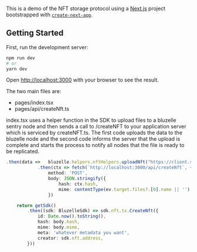 This is a demo of the NFT storage protocol using a [Next.js](https://nextjs.org/) project bootstrapped with [`create-next-app`](https://github.com/vercel/next.js/tree/canary/packages/create-next-app).

## Getting Started

First, run the development server:

```bash
npm run dev
# or
yarn dev
```

Open [http://localhost:3000](http://localhost:3000) with your browser to see the result.

The two main files are:

* pages/index.tsx
* pages/api/createNft.ts



index.tsx uses a helper function in the SDK to upload files to a bluzelle sentry node and then sends a call to  /createNFT to your application server which is serviced by createNFT.ts.  The first code uploads the data to the bluzelle node and the second code informs the server that the upload is complete and starts the process to notify all nodes that the file is ready to be replicated.

```typescript
.then(data =>   bluzelle.helpers.nftHelpers.uploadNft("https://client.sentry.testnet.private.bluzelle.com:1317", data as Uint8Array))
            .then(ctx => fetch(`http://localhost:3000/api/createNft`, {
                method: 'POST',
                body: JSON.stringify({
                    hash: ctx.hash,
                    mime: contentType(ev.target.files?.[0].name || '')
                })
```

```typescript
    return getSdk()
        .then((sdk: BluzelleSdk) => sdk.nft.tx.CreateNft({
            id: Date.now().toString(),
            hash: body.hash,
            mime: body.mime,
            meta: 'whatever metadata you want',
            creator: sdk.nft.address,
        }))
```

